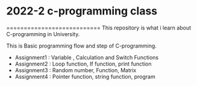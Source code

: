 # 2022-2 c-programming class
===========================
This repository is what i learn about C-programming in University.

This is Basic programming flow and step of C-programming.

- Assignment1 : Variable , Calculation and Switch Functions
- Assignment2 : Loop function, If function, print function
- Assignment3 : Random number, Function, Matrix
- Assignment4 : Pointer function, string function, program